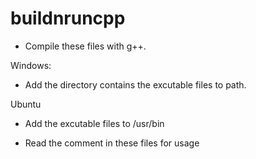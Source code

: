 # buildnruncpp

- Compile these files with g++.

Windows:
  - Add the directory contains the excutable files to path.

Ubuntu
  - Add the excutable files to /usr/bin

- Read the comment in these files for usage
